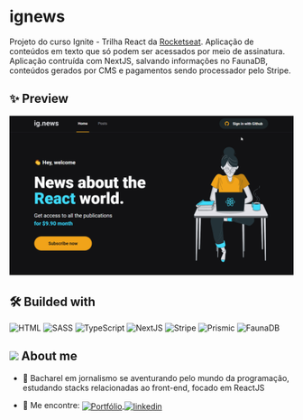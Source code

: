 ﻿# ignews

Projeto do curso Ignite - Trilha React da [Rocketseat](https://rocketseat.com.br/). Aplicação de conteúdos em texto que só podem ser acessados por meio de assinatura. Aplicação contruída com NextJS, salvando informações no FaunaDB, conteúdos gerados por CMS e pagamentos sendo processador pelo Stripe.

## ✨ Preview

<img src="./preview.gif">

## 🛠 Builded with

![HTML](https://img.shields.io/badge/-HTML-05122A?style=flat&logo=HTML5)
![SASS](https://img.shields.io/badge/-SASS-05122A?style=flat&logo=sass)
![TypeScript](https://img.shields.io/badge/-TypeScript-05122A?style=flat&logo=typescript)
![NextJS](https://img.shields.io/badge/-Next.js-05122A?style=flat&logo=Next.js)
![Stripe](https://img.shields.io/badge/-Stripe-05122A?style=flat&logo=Stripe)
![Prismic](https://img.shields.io/badge/-Prismic-05122A?style=flat&logo=Prismic)
![FaunaDB](https://img.shields.io/badge/-FaunaDB-05122A?style=flat)

## <img src="https://raw.githubusercontent.com/kaueMarques/kaueMarques/master/hi.gif" width="25px"> About me

- 👤 Bacharel em jornalismo se aventurando pelo mundo da programação, estudando stacks relacionadas ao front-end, focado em ReactJS

- 🔭 Me encontre: <a href="https://josesouzaa.github.io" target="_blank">
  <img align="center" src="https://img.shields.io/badge/Portf%C3%B3lio-Jos%C3%A9%20de%20Souza-05122A?style=flat" alt="Portfólio"/>
  </a> <a href="https://www.linkedin.com/in/jose-de-souza/" target="_blank">
  <img align="center" src="https://img.shields.io/badge/-José_de_Souza-05122A?style=flat&logo=linkedin" alt="linkedin"/>
  </a>
